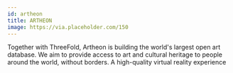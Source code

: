 ```yaml
---
id: artheon
title: ARTHEON
image: https://via.placeholder.com/150
---
```

Together with ThreeFold, Artheon is building the world's largest open art database. We aim to provide access to art and cultural heritage to people around the world, without borders. A high-quality virtual reality experience
